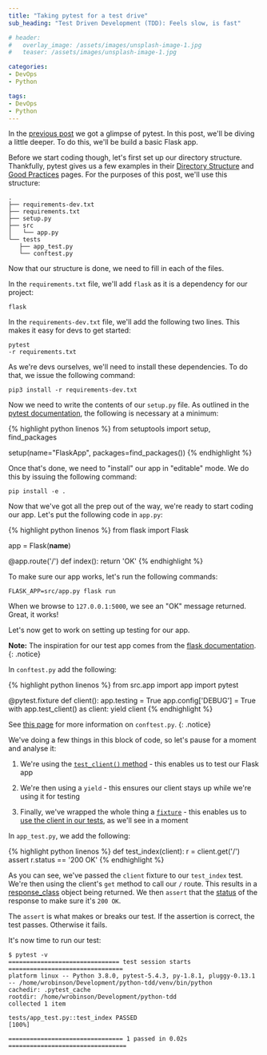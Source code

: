 ```yaml
---
title: "Taking pytest for a test drive"
sub_heading: "Test Driven Development (TDD): Feels slow, is fast"

# header:
#   overlay_image: /assets/images/unsplash-image-1.jpg
#   teaser: /assets/images/unsplash-image-1.jpg

categories:
- DevOps
- Python

tags:
- DevOps
- Python
---
```


In the [previous post](/2020/06/15/test-driven-development-in-python/) we got a glimpse of pytest. In this post, we'll be diving a little deeper. To do this, we'll be build a basic Flask app.
 
Before we start coding though, let's first set up our directory structure. Thankfully, pytest gives us a few examples in their [Directory Structure](https://docs.pytest.org/en/reorganize-docs/new-docs/user/directory_structure.html)  and [Good Practices](https://docs.pytest.org/en/latest/goodpractices.html) pages. For the purposes of this post, we'll use this structure:
 
 ```
.
├── requirements-dev.txt
├── requirements.txt
├── setup.py
├── src
│   └── app.py
└── tests
    ├── app_test.py
    └── conftest.py
```

Now that our structure is done, we need to fill in each of the files.

In the `requirements.txt` file, we'll add `flask` as it is a dependency for our project:

```
flask
```
 
In the `requirements-dev.txt` file, we'll add the following two lines. This makes it easy for devs to get started:

```
pytest
-r requirements.txt
```

As we're devs ourselves, we'll need to install these dependencies. To do that, we issue the following command:

```
pip3 install -r requirements-dev.txt
```

Now we need to write the contents of our `setup.py` file. As outlined in the [pytest documentation](https://docs.pytest.org/en/latest/goodpractices.html), the following is necessary at a minimum:

{% highlight python linenos %}
from setuptools import setup, find_packages

setup(name="FlaskApp", packages=find_packages())
{% endhighlight %}

Once that's done, we need to "install" our app in "editable" mode. We do this by issuing the following command:

```
pip install -e .
```

Now that we've got all the prep out of the way, we're ready to start coding our app. Let's put the following code in `app.py`: 

{% highlight python linenos %}
from flask import Flask

app = Flask(__name__)


@app.route('/')
def index():
    return 'OK'
{% endhighlight %}

To make sure our app works, let's run the following commands:

```
FLASK_APP=src/app.py flask run
```

When we browse to `127.0.0.1:5000`, we see an "OK" message returned. Great, it works!

Let's now get to work on setting up testing for our app. 

**Note:** The inspiration for our test app comes from the [flask documentation](https://flask.palletsprojects.com/en/1.1.x/testing/).
{: .notice}

In `conftest.py` add the following:

{% highlight python linenos %}
from src.app import app
import pytest


@pytest.fixture
def client():
    app.testing = True
    app.config['DEBUG'] = True
    with app.test_client() as client:
        yield client
{% endhighlight %}

See [this page](https://docs.pytest.org/en/2.7.3/plugins.html) for more information on `conftest.py`.
{: .notice}

We've doing a few things in this block of code, so let's pause for a moment and analyse it:

1. We're using the [`test_client()` method](https://flask.palletsprojects.com/en/1.1.x/api/#flask.Flask.test_client) - this enables us to test our Flask app 

2. We're then using a `yield` - this ensures our client stays up while we're using it for testing

3. Finally, we've wrapped the whole thing a [`fixture`](https://docs.pytest.org/en/stable/fixture.html) - this enables us to [use the client in our tests](https://docs.pytest.org/en/latest/fixture.html#conftest-py-sharing-fixture-functions), as we'll see in a moment  

In `app_test.py`, we add the following:

{% highlight python linenos %}
def test_index(client):
    r = client.get('/')
    assert r.status == '200 OK'
{% endhighlight %}

As you can see, we've passed the `client` fixture to our `test_index` test. We're then using the client's `get` method to call our `/` route. This results in a [response_class](https://flask.palletsprojects.com/en/1.1.x/api/#response-objects) object being returned. We then `assert` that the [status](https://flask.palletsprojects.com/en/1.1.x/api/#flask.Response.status) of the response to make sure it's `200 OK`.

The `assert` is what makes or breaks our test. If the assertion is correct, the test passes. Otherwise it fails.

It's now time to run our test:

```
$ pytest -v
=============================== test session starts ================================
platform linux -- Python 3.8.0, pytest-5.4.3, py-1.8.1, pluggy-0.13.1 -- /home/wrobinson/Development/python-tdd/venv/bin/python
cachedir: .pytest_cache
rootdir: /home/wrobinson/Development/python-tdd
collected 1 item                                                                   

tests/app_test.py::test_index PASSED                                         [100%]

================================ 1 passed in 0.02s =================================
```